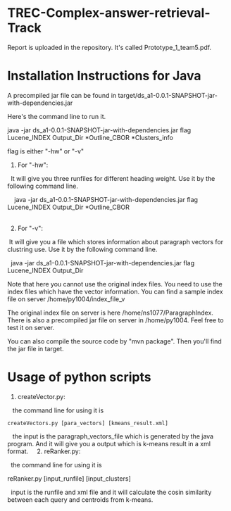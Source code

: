 # TREC-Complex-answer-retrieval-Track

Report is uploaded in the repository. It's called Prototype_1_team5.pdf.

# Installation Instructions for Java 

A precompiled jar file can be found in target/ds_a1-0.0.1-SNAPSHOT-jar-with-dependencies.jar

Here's the command line to run it. 

java -jar ds_a1-0.0.1-SNAPSHOT-jar-with-dependencies.jar flag Lucene_INDEX Output_Dir *Outline_CBOR *Clusters_info

flag is either "-hw" or "-v"

1. For "-hw":

   It will give you three runfiles for different heading weight. Use it by the following command line.
     
     java -jar ds_a1-0.0.1-SNAPSHOT-jar-with-dependencies.jar flag Lucene_INDEX Output_Dir *Outline_CBOR  
  
  
2. For "-v":

  It will give you a file which stores information about paragraph vectors for clustring use. Use it by the following command line.
  
   java -jar ds_a1-0.0.1-SNAPSHOT-jar-with-dependencies.jar flag Lucene_INDEX Output_Dir
   
  Note that here you cannot use the original index files. You need to use the index files which have the vector information. You can find a sample index file on server /home/py1004/index_file_v
 
The original index file on server is here /home/ns1077/ParagraphIndex. There is also a precompiled jar file on server in /home/py1004. Feel free to test it on server. 

You can also compile the source code by "mvn package". Then you'll find the jar file in target.

# Usage of python scripts

1. createVector.py:

    the command line for using it is 
    
    createVectors.py [para_vectors] [kmeans_result.xml]  
    
    the input is the paragraph_vectors_file which is generated by the java program. And it will give you a output which is k-means result in a xml format.
    
2. reRanker.py:

   the command line for using it is 
   
   reRanker.py [input_runfile] [input_clusters]
   
   input is the runfile and xml file and it will calculate the cosin similarity between each query and centroids from k-means.

  

